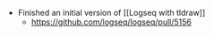 - Finished an initial version of [[Logseq with tldraw]]
	- https://github.com/logseq/logseq/pull/5156